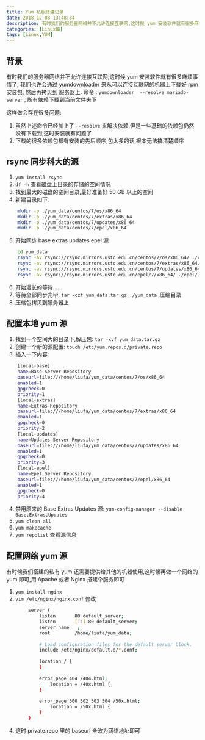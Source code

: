 ```yaml
---
title: Yum 私服搭建记录
date: 2018-12-08 13:48:34
description: 有时我们的服务器网络并不允许连接互联网,这时候 yum 安装软件就有很多麻烦事情了
categories: [Linux篇]
tags: [Linux,YUM]
---
```


<!-- more -->
## 背景
有时我们的服务器网络并不允许连接互联网,这时候 yum 安装软件就有很多麻烦事情了, 我们也许会通过 yumdownloader 来从可以连接互联网的机器上下载好 rpm 安装包,
然后再拷贝到 服务器上.
命令 : `yumdownloader  --resolve mariadb-server` , 所有依赖下载到当前文件夹下

这样做会存在很多问题:
1. 虽然上述命令已经加上了 `--resolve` 来解决依赖,但是一些基础的依赖包仍然没有下载到,这时安装就有问题了
2. 下载的很多依赖包都有安装的先后顺序,包太多的话,根本无法搞清楚顺序

## rsync 同步科大的源
1. `yum install rsync`
2. `df -h` 查看磁盘上目录的存储的空间情况
3. 找到最大的磁盘的空间目录,最好准备好 50 GB 以上的空间
4. 新建目录如下:

``` bash
    mkdir -p ./yum_data/centos/7/os/x86_64
    mkdir -p ./yum_data/centos/7/extras/x86_64
    mkdir -p ./yum_data/centos/7/updates/x86_64
    mkdir -p ./yum_data/centos/7/epel/x86_64
```

5. 开始同步 base extras updates epel 源

``` bash
    cd yum_data
    rsync -av rsync://rsync.mirrors.ustc.edu.cn/centos/7/os/x86_64/ ./centos/7/os/x86_64/
    rsync -av rsync://rsync.mirrors.ustc.edu.cn/centos/7/extras/x86_64/ ./centos/7/extras/x86_64/
    rsync -av rsync://rsync.mirrors.ustc.edu.cn/centos/7/updates/x86_64/ ./7/updates/x86_64/
    rsync -av rsync://rsync.mirrors.ustc.edu.cn/epel/7/x86_64/ ./epel/7/x86_64/
```

6. 开始漫长的等待......
7. 等待全部同步完毕, `tar -czf yum_data.tar.gz ./yum_data` ,压缩目录
8. 压缩包拷贝到服务器上

## 配置本地 yum 源
1. 找到一个空间大的目录下,解压包: `tar -xvf yum_data.tar.gz`
2. 创建一个新的源配置: `touch /etc/yum.repos.d/private.repo`
3. 插入一下内容:

``` bash
    [local-base]
    name=Base Server Repository
    baseurl=file:///home/liufa/yum_data/centos/7/os/x86_64
    enabled=1
    gpgcheck=0
    priority=1
    [local-extras]
    name=Extras Repository
    baseurl=file:///home/liufa/yum_data/centos/7/extras/x86_64
    enabled=1
    gpgcheck=0
    priority=2
    [local-updates]
    name=Updates Server Repository
    baseurl=file:///home/liufa/yum_data/centos/7/updates/x86_64
    enabled=1
    gpgcheck=0
    priority=3
    [local-epel]
    name=Epel Server Repository
    baseurl=file:///home/liufa/yum_data/centos/7/epel/x86_64
    enabled=1
    gpgcheck=0
    priority=4
```

4. 禁用原来的 Base Extras Updates 源: `yum-config-manager --disable Base,Extras,Updates `
5. `yum clean all`
6. `yum makecache`
7. `yum repolist` 查看源信息


## 配置网络 yum 源
有时候我们搭建的私有 yum 还需要提供给其他的机器使用,这时候再做一个网络的 yum 即可,用 Apache 或者 Nginx 搭建个服务即可

1. `yum install nginx`
2. `vim /etc/nginx/nginx.conf` 修改

``` bash
        server {
            listen       80 default_server;
            listen       [::]:80 default_server;
            server_name  _;
            root         /home/liufa/yum_data;
    
            # Load configuration files for the default server block.
            include /etc/nginx/default.d/*.conf;
    
            location / {
            }
    
            error_page 404 /404.html;
                location = /40x.html {
            }
    
            error_page 500 502 503 504 /50x.html;
                location = /50x.html {
            }
        }
```

4. 这时 private.repo 里的 baseurl 全改为网络地址即可